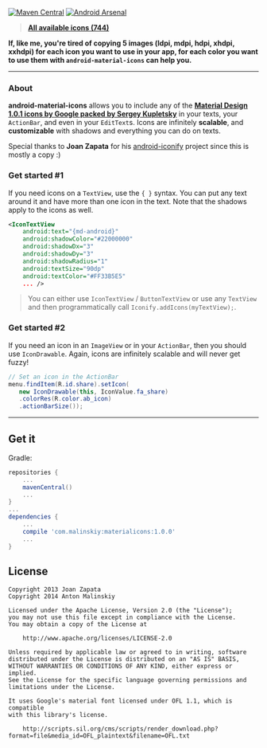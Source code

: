 [![Maven Central](https://maven-badges.herokuapp.com/maven-central/com.malinskiy/materialicons/badge.svg)](https://maven-badges.herokuapp.com/maven-central/com.malinskiy/materialicons) [![Android Arsenal](https://img.shields.io/badge/Android%20Arsenal-android--material--icons-brightgreen.svg?style=flat)](https://android-arsenal.com/details/1/1173)

> **[All available icons (744)](http://zavoloklom.github.io/material-design-iconic-font/icons.html)**

**If, like me, you're tired of copying 5 images (ldpi, mdpi, hdpi, xhdpi, xxhdpi) for each icon you want to use in your app, for each color you want to use them with ```android-material-icons``` can help you.**

-----

### About

**android-material-icons** allows you to include any of the **[Material Design 1.0.1 icons by Google packed by Sergey Kupletsky](http://zavoloklom.github.io/material-design-iconic-font/)** in your texts, your ```ActionBar```, and even in your ```EditText```s. Icons are infinitely **scalable**, and **customizable** with shadows and everything you can do on texts.

Special thanks to **Joan Zapata** for his [android-iconify](https://github.com/JoanZapata/android-iconify) project since this is mostly a copy :)

### Get started #1

If you need icons on a ```TextView```, use the ```{ }``` syntax. You can put any text around it and have more than one icon in the text. Note that the shadows apply to the icons as well.

```xml
<IconTextView
    android:text="{md-android}"
    android:shadowColor="#22000000"
    android:shadowDx="3"
    android:shadowDy="3"
    android:shadowRadius="1"
    android:textSize="90dp"
    android:textColor="#FF33B5E5"
    ... />
```

> You can either use ```IconTextView``` / ```ButtonTextView``` or use any ```TextView``` and then programmatically call ```Iconify.addIcons(myTextView);```.

### Get started #2

If you need an icon in an ```ImageView``` or in your ```ActionBar```, then you should use ```IconDrawable```. Again, icons are infinitely scalable and will never get fuzzy!

```java
// Set an icon in the ActionBar
menu.findItem(R.id.share).setIcon(
   new IconDrawable(this, IconValue.fa_share)
   .colorRes(R.color.ab_icon)
   .actionBarSize());
```

-----

## Get it

Gradle:
```groovy
repositories {
    ...
    mavenCentral()
    ...
}
...
dependencies {
    ...
    compile 'com.malinskiy:materialicons:1.0.0'
    ...
}
```

## License

```
Copyright 2013 Joan Zapata
Copyright 2014 Anton Malinskiy

Licensed under the Apache License, Version 2.0 (the "License");
you may not use this file except in compliance with the License.
You may obtain a copy of the License at

    http://www.apache.org/licenses/LICENSE-2.0

Unless required by applicable law or agreed to in writing, software
distributed under the License is distributed on an "AS IS" BASIS,
WITHOUT WARRANTIES OR CONDITIONS OF ANY KIND, either express or implied.
See the License for the specific language governing permissions and
limitations under the License.

It uses Google's material font licensed under OFL 1.1, which is compatible
with this library's license.

    http://scripts.sil.org/cms/scripts/render_download.php?format=file&media_id=OFL_plaintext&filename=OFL.txt
    
```
